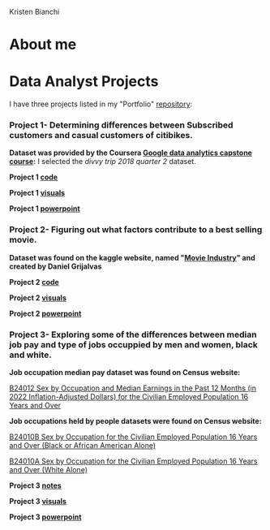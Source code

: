 Kristen Bianchi
# About me
# Data Analyst Projects
I have three projects listed in my "Portfolio" [repository](https://github.com/Scara98/Portfolio/tree/main):

### **Project 1**- Determining differences between Subscribed customers and casual customers of citibikes. 

 **Dataset was provided by the Coursera [Google data analytics capstone course](https://www.coursera.org/learn/google-data-analytics-capstone):** I selected the *divvy trip 2018 quarter 2* dataset.
   
  
  **Project 1 [code](https://github.com/Scara98/Portfolio/blob/main/Project%201%20code)** 
  
  **Project 1 [visuals](https://github.com/Scara98/Portfolio/blob/main/Project%201%20images.md)**
   
  **Project 1 [powerpoint](https://github.com/Scara98/Portfolio/blob/main/Project%201_pp.pdf)**  
  
  

  

### **Project 2**- Figuring out what factors contribute to a best selling movie.

 **Dataset was found on the kaggle website, named "[Movie Industry](https://www.kaggle.com/datasets/danielgrijalvas/movies)" and created by Daniel Grijalvas** 
  

 **Project 2 [code](https://github.com/Scara98/Portfolio/blob/main/Project%202%20code)**
  
**Project 2 [visuals](https://github.com/Scara98/Portfolio/blob/main/Project%202%20images.md)**
 
**Project 2 [powerpoint](https://github.com/Scara98/Portfolio/blob/main/Project%202_pp.pdf)**
 
 

 

### **Project 3**- Exploring some of the differences between median job pay and type of jobs occuppied by men and women, black and white.
 
 **Job occupation median pay dataset was found on Census website:** 
  
[B24012 Sex by Occupation and Median Earnings in the Past 12 Months (in 2022 Inflation-Adjusted Dollars) for the Civilian Employed Population 16 Years and Over](https://data.census.gov/table/ACSDT1Y2022.B24012?t=Occupation&g=010XX00US)
   
  
 **Job occupations held by people datasets were found on Census website:**
  
[B24010B Sex by Occupation for the Civilian Employed Population 16 Years and Over (Black or African American Alone)](https://data.census.gov/table/ACSDT1Y2022.B24010B?q=United+States&t=Black+or+African+American:Employment)
    
[B24010A Sex by Occupation for the Civilian Employed Population 16 Years and Over (White Alone)](https://data.census.gov/table/ACSDT1Y2022.B24010A?q=United+States&t=Employment:White)

   
   **Project 3 [notes](https://github.com/Scara98/Portfolio/blob/main/Project%203%20documentation)**
   
   **Project 3 [visuals](https://github.com/Scara98/Portfolio/blob/main/Project%203%20images.md)**
   
   **Project 3 [powerpoint](https://github.com/Scara98/Portfolio/blob/main/Project%203_pp.pdf)**
   
  




